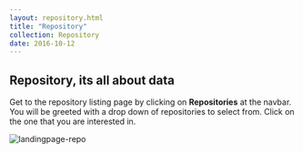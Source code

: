 ```yaml
---
layout: repository.html
title: "Repository"
collection: Repository
date: 2016-10-12
---
```

**Repository, its all about data**
---
Get to the repository listing page by clicking on **Repositories** at the navbar. You will be greeted with a drop down of repositories to select from.
Click on the one that you are interested in.

![landingpage-repo](/assets/img/repository/landingpage-repo.JPG)

